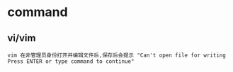 # command

## vi/vim

    vim 在非管理员身份打开并编辑文件后,保存后会提示 "Can't open file for writing Press ENTER or type command to continue"
    